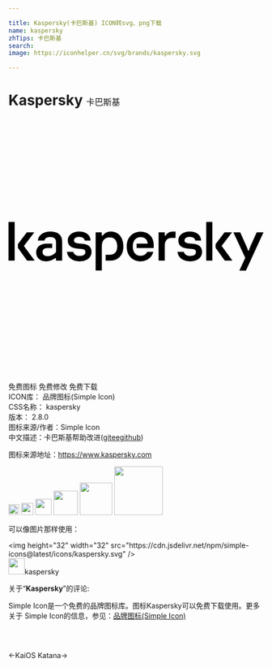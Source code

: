 ```yaml
---

title: Kaspersky(卡巴斯基) ICON转svg、png下载
name: kaspersky
zhTips: 卡巴斯基
search: 
image: https://iconhelper.cn/svg/brands/kaspersky.svg

---
```


# Kaspersky  <small style="font-size: 60%;font-weight: 100">卡巴斯基</small>

<div id="svg" class="svg-wrap">
<svg role="img" viewBox="0 0 24 24" xmlns="http://www.w3.org/2000/svg"><title>Kaspersky icon</title><path d="M10.812 12.01c0 .909-.555 1.34-1.25 1.34H9.14v-.55h.392c.42 0 .7-.224.7-.795 0-.563-.265-.842-.712-.842-.43 0-.736.264-.736.83v2.284H8.2V10.69h.579V11h.08a.94.94 0 0 1 .777-.377c.641 0 1.176.466 1.176 1.387zm-3.804-.237l-.384-.039c-.303-.027-.462-.109-.462-.287 0-.21.205-.33.497-.33.302 0 .497.144.512.345h.555c-.023-.52-.423-.839-1.063-.839-.645 0-1.08.342-1.08.843 0 .42.264.691.866.75l.392.038c.237.023.396.07.396.299 0 .206-.147.354-.54.354-.36 0-.539-.164-.601-.385h-.601c.057.5.48.89 1.202.89.68 0 1.119-.358 1.119-.89-.004-.461-.31-.702-.808-.75zm6.044.753c-.089.21-.306.366-.617.366-.422 0-.737-.277-.737-.871 0-.566.29-.882.745-.882.404 0 .633.24.656.606h-1.04v.42h1.611v-.275c0-.766-.508-1.263-1.23-1.263-.672 0-1.317.46-1.317 1.394 0 .936.645 1.394 1.316 1.394.613 0 1.056-.38 1.192-.89zm-9.126-1.903c-.633 0-1.107.331-1.165.839h.621c.043-.186.213-.326.54-.326.419 0 .555.22.555.49v.908c-.237.271-.513.396-.788.396-.288 0-.485-.14-.485-.384 0-.238.155-.385.45-.385h.461v-.416h-.48c-.662 0-1.033.331-1.033.839 0 .474.356.831.946.831.33 0 .621-.132.84-.29h.08v.224h.579v-1.774c.016-.656-.43-.952-1.122-.952zM0 13.348h.579V9.712H0zm2.43-2.658h-.706L.883 11.8v.346l.864 1.202h.718L1.45 11.971zm20.93 0l-.473 1.051c-.117.253-.225.501-.26.669h-.082c-.035-.168-.148-.408-.264-.66l-.474-1.06h-.641l1.115 2.388-.551 1.202h.617L24 10.69zm-2.321 0h-.707l-.842 1.107v.345l.865 1.203h.719l-1.014-1.378zm-3.627 1.083l-.383-.039c-.304-.027-.462-.109-.462-.287 0-.21.205-.33.497-.33.302 0 .496.144.511.346h.555c-.023-.521-.422-.84-1.063-.84-.645 0-1.08.342-1.08.843 0 .42.265.691.866.75l.393.038c.236.023.396.07.396.299 0 .206-.148.354-.54.354-.361 0-.54-.164-.601-.385h-.603c.059.5.481.89 1.204.89.68 0 1.118-.358 1.118-.89 0-.461-.31-.702-.808-.75zm1.196 1.576h.578V9.712h-.578zM14.788 11h-.082v-.31h-.578v2.66h.578v-1.391c0-.473.218-.749.653-.749h.365v-.587h-.213c-.4 0-.571.153-.723.377z"/></svg>
</div>
<detail full-name='kaspersky'></detail>

<div class="detail-page">
<p>
<span><span class="badge-success badge">免费图标</span> <span class="badge-success badge">免费修改</span>  <span class="badge-success badge">免费下载</span> </span>
<br/>
<span>
ICON库：
<span class="badge-secondary badge">品牌图标(Simple Icon)</span> 
</span>
<br/>
<span>
CSS名称：
<span class="badge-secondary badge">kaspersky</span> 
</span>

<br/>
<span>
版本：
<span class="badge-secondary badge">2.8.0</span> 
</span>
<br/>
<span>图标来源/作者：<span class="badge-light badge">Simple Icon</span></span> 
<br/>
<span class="zh-detail">中文描述：<span class="badge-primary badge">卡巴斯基</span><span class="help-link"><span>帮助改进</span>(<a href="https://gitee.com/liuwave/icon-helper/edit/master/json/brands/kaspersky.json" target="_blank" rel="noopener noreferrer">gitee</a><a href="https://github.com/liuwave/icon-helper/edit/master/json/brands/kaspersky.json" target="_blank" rel="noopener noreferrer">github</a></span>)</span><br/>
</p>
</div><div class="description description alert alert-light"><p>图标来源地址：<a href="https://www.kaspersky.com" target="_blank" rel="noopener noreferrer">https://www.kaspersky.com</a></p></div>
<div class="alert alert-dark">
<img height="21" width="21" src="https://cdn.jsdelivr.net/npm/simple-icons@latest/icons/kaspersky.svg" />
<img height="24" width="24" src="https://cdn.jsdelivr.net/npm/simple-icons@latest/icons/kaspersky.svg" />
<img height="32" width="32" src="https://cdn.jsdelivr.net/npm/simple-icons@latest/icons/kaspersky.svg" />
<img height="48" width="48" src="https://cdn.jsdelivr.net/npm/simple-icons@latest/icons/kaspersky.svg" />
<img height="64" width="64" src="https://cdn.jsdelivr.net/npm/simple-icons@latest/icons/kaspersky.svg" />
<img height="96" width="96" src="https://cdn.jsdelivr.net/npm/simple-icons@latest/icons/kaspersky.svg" />

</div>
<div>
  <p>可以像图片那样使用：    
  </p>
  <div class="alert alert-primary" style="font-size: 14px">
    &lt;img height="32" width="32" src="https://cdn.jsdelivr.net/npm/simple-icons@latest/icons/kaspersky.svg" /&gt;
    <copy-btn content='<img height="32" width="32" src="https://cdn.jsdelivr.net/npm/simple-icons@latest/icons/kaspersky.svg" />'></copy-btn>
  </div>
  <div class="alert alert-secondary">
    <img height="32" width="32" src="https://cdn.jsdelivr.net/npm/simple-icons@latest/icons/kaspersky.svg" />kaspersky
    <copy-btn content="kaspersky" btn-title="复制图标名称"></copy-btn>
  </div>
</div>
<div class="icon-detail__container">
<p>关于“<b>Kaspersky</b>”的评论:</p>
</div>
<Vssue title="关于“Kaspersky”的评论" />
<div><p>Simple Icon是一个免费的品牌图标库。图标Kaspersky可以免费下载使用。更多关于  Simple Icon的信息，参见：<a target="_blank" href="https://iconhelper.cn/brands.html">品牌图标(Simple Icon)</a>
</p></div>


<div style="padding:2rem 0 " class="page-nav"><p class="inner"><span class="prev">←<router-link to="/icon/kaios.html">KaiOS</router-link></span> <span class="next"><router-link to="/icon/katana.html">Katana</router-link>→</span></p></div>
